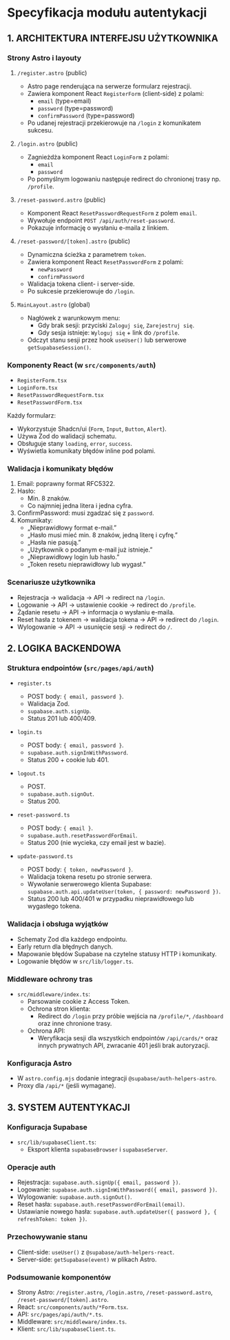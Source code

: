 # Specyfikacja modułu autentykacji

## 1. ARCHITEKTURA INTERFEJSU UŻYTKOWNIKA

### Strony Astro i layouty

1. `/register.astro` (public)

   - Astro page renderująca na serwerze formularz rejestracji.
   - Zawiera komponent React `RegisterForm` (client-side) z polami:
     - `email` (type=email)
     - `password` (type=password)
     - `confirmPassword` (type=password)
   - Po udanej rejestracji przekierowuje na `/login` z komunikatem sukcesu.

2. `/login.astro` (public)

   - Zagnieżdża komponent React `LoginForm` z polami:
     - `email`
     - `password`
   - Po pomyślnym logowaniu następuje redirect do chronionej trasy np. `/profile`.

3. `/reset-password.astro` (public)

   - Komponent React `ResetPasswordRequestForm` z polem `email`.
   - Wywołuje endpoint `POST /api/auth/reset-password`.
   - Pokazuje informację o wysłaniu e-maila z linkiem.

4. `/reset-password/[token].astro` (public)

   - Dynamiczna ścieżka z parametrem `token`.
   - Zawiera komponent React `ResetPasswordForm` z polami:
     - `newPassword`
     - `confirmPassword`
   - Walidacja tokena client- i server-side.
   - Po sukcesie przekierowuje do `/login`.

5. `MainLayout.astro` (global)
   - Nagłówek z warunkowym menu:
     - Gdy brak sesji: przyciski `Zaloguj się`, `Zarejestruj się`.
     - Gdy sesja istnieje: `Wyloguj się` + link do `/profile`.
   - Odczyt stanu sesji przez hook `useUser()` lub serwerowe `getSupabaseSession()`.

### Komponenty React (w `src/components/auth`)

- `RegisterForm.tsx`
- `LoginForm.tsx`
- `ResetPasswordRequestForm.tsx`
- `ResetPasswordForm.tsx`

Każdy formularz:

- Wykorzystuje Shadcn/ui (`Form`, `Input`, `Button`, `Alert`).
- Używa Zod do walidacji schematu.
- Obsługuje stany `loading`, `error`, `success`.
- Wyświetla komunikaty błędów inline pod polami.

### Walidacja i komunikaty błędów

1. Email: poprawny format RFC5322.
2. Hasło:
   - Min. 8 znaków.
   - Co najmniej jedna litera i jedna cyfra.
3. ConfirmPassword: musi zgadzać się z `password`.
4. Komunikaty:
   - „Nieprawidłowy format e-mail.”
   - „Hasło musi mieć min. 8 znaków, jedną literę i cyfrę.”
   - „Hasła nie pasują.”
   - „Użytkownik o podanym e-mail już istnieje.”
   - „Nieprawidłowy login lub hasło.”
   - „Token resetu nieprawidłowy lub wygasł.”

### Scenariusze użytkownika

- Rejestracja → walidacja → API → redirect na `/login`.
- Logowanie → API → ustawienie cookie → redirect do `/profile`.
- Żądanie resetu → API → informacja o wysłaniu e-maila.
- Reset hasła z tokenem → walidacja tokena → API → redirect do `/login`.
- Wylogowanie → API → usunięcie sesji → redirect do `/`.

## 2. LOGIKA BACKENDOWA

### Struktura endpointów (`src/pages/api/auth`)

- `register.ts`

  - POST body: `{ email, password }`.
  - Walidacja Zod.
  - `supabase.auth.signUp`.
  - Status 201 lub 400/409.

- `login.ts`

  - POST body: `{ email, password }`.
  - `supabase.auth.signInWithPassword`.
  - Status 200 + cookie lub 401.

- `logout.ts`

  - POST.
  - `supabase.auth.signOut`.
  - Status 200.

- `reset-password.ts`

  - POST body: `{ email }`.
  - `supabase.auth.resetPasswordForEmail`.
  - Status 200 (nie wycieka, czy email jest w bazie).

- `update-password.ts`

  - POST body: `{ token, newPassword }`.
  - Walidacja tokena resetu po stronie serwera.
  - Wywołanie serwerowego klienta Supabase: `supabase.auth.api.updateUser(token, { password: newPassword })`.
  - Status 200 lub 400/401 w przypadku nieprawidłowego lub wygasłego tokena.

### Walidacja i obsługa wyjątków

- Schematy Zod dla każdego endpointu.
- Early return dla błędnych danych.
- Mapowanie błędów Supabase na czytelne statusy HTTP i komunikaty.
- Logowanie błędów w `src/lib/logger.ts`.

### Middleware ochrony tras

- `src/middleware/index.ts`:
  - Parsowanie cookie z Access Token.
  - Ochrona stron klienta:
    - Redirect do `/login` przy próbie wejścia na `/profile/*`, `/dashboard` oraz inne chronione trasy.
  - Ochrona API:
    - Weryfikacja sesji dla wszystkich endpointów `/api/cards/*` oraz innych prywatnych API, zwracanie 401 jeśli brak autoryzacji.

### Konfiguracja Astro

- W `astro.config.mjs` dodanie integracji `@supabase/auth-helpers-astro`.
- Proxy dla `/api/*` (jeśli wymagane).

## 3. SYSTEM AUTENTYKACJI

### Konfiguracja Supabase

- `src/lib/supabaseClient.ts`:
  - Eksport klienta `supabaseBrowser` i `supabaseServer`.

### Operacje auth

- Rejestracja: `supabase.auth.signUp({ email, password })`.
- Logowanie: `supabase.auth.signInWithPassword({ email, password })`.
- Wylogowanie: `supabase.auth.signOut()`.
- Reset hasła: `supabase.auth.resetPasswordForEmail(email)`.
- Ustawianie nowego hasła: `supabase.auth.updateUser({ password }, { refreshToken: token })`.

### Przechowywanie stanu

- Client-side: `useUser()` z `@supabase/auth-helpers-react`.
- Server-side: `getSupabase(event)` w plikach Astro.

### Podsumowanie komponentów

- Strony Astro: `/register.astro`, `/login.astro`, `/reset-password.astro`, `/reset-password/[token].astro`.
- React: `src/components/auth/*Form.tsx`.
- API: `src/pages/api/auth/*.ts`.
- Middleware: `src/middleware/index.ts`.
- Klient: `src/lib/supabaseClient.ts`.
